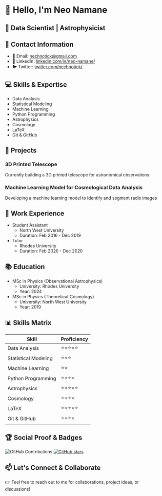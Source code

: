 # 👋 Hello, I'm Neo Namane

## 🌟 Data Scientist | Astrophysicist

## 📧 Contact Information
- 📧 Email: nechnotick@gmail.com
- 🔗 LinkedIn: [linkedin.com/in/neo-namane/](https://www.linkedin.com/in/neo-namane/)
- 🐦 Twitter: [twitter.com/nechnotick/](https://twitter.com/nechnotick/)

## 💻 Skills & Expertise
- Data Analysis
- Statistical Modeling
- Machine Learning
- Python Programming
- Astrophysics
- Cosmology
- LaTeX
- Git & GitHub

## 🚀 Projects
### 3D Printed Telescope
Currently building a 3D printed telescope for astronomical observations

### Machine Learning Model for Cosmological Data Analysis
Developing a machine learning model to identify and segment radio images

## 🌟 Work Experience
- Student Assistant
  - North West University
  - Duration: Feb 2016 - Dec 2019
- Tutor
  - Rhodes University
  - Duration: Feb 2020 - Dec 2020

## 📚 Education
- MSc in Physics (Observational Astrophysics)
  - University: Rhodes University
  - Year: 2024
- MSc in Physics (Theoretical Cosmology)
  - University: North West University
  - Year: 2019


## 📊 Skills Matrix
| Skill                | Proficiency |
|----------------------|-------------|
| Data Analysis        | ⭐️⭐️⭐️⭐️⭐️  |
| Statistical Modeling | ⭐️⭐️⭐️      |
| Machine Learning     | ⭐️⭐️        |
| Python Programming   | ⭐️⭐️⭐️⭐️    |
| Astrophysics         | ⭐️⭐️⭐️⭐️⭐️  |
| Cosmology            | ⭐️⭐️⭐️⭐️    |
| LaTeX                | ⭐️⭐️⭐️⭐️⭐️  |
| Git & GitHub         | ⭐️⭐️⭐️⭐️    |

## 🏆 Social Proof & Badges
![GitHub Contributions](https://img.shields.io/github/contributions/nechnotick)
[![GitHub stars](https://img.shields.io/github/stars/nechnotick)](https://github.com/nechnotick)

## 📫 Let's Connect & Collaborate
👉 Feel free to reach out to me for collaborations, project ideas, or discussions!


<!---
nechnotick/nechnotick is a ✨ special ✨ repository because its `README.md` (this file) appears on your GitHub profile.
You can click the Preview link to take a look at your changes.
--->
